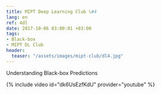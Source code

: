 ```yaml
---
title: MIPT Deep Learning Club \#4
lang: en
ref: 4dl
date: 2017-10-06 03:00:01 +03:00
tags:
- Black-box
- MIPT DL Club
header:
  teaser: "/assets/images/mipt-club/dl4.jpg"
---
```


Understanding Black-box Predictions

{% include video id="dk6UsEzfKdU" provider="youtube" %}

